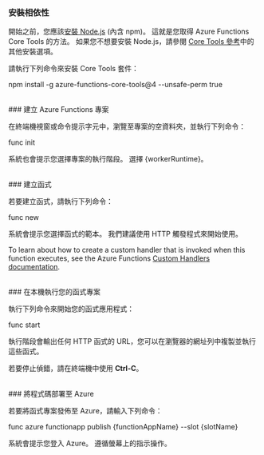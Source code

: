 ### <a name="install-dependencies"></a>安裝相依性

開始之前，您應該<a href="https://go.microsoft.com/fwlink/?linkid=2016195" target="_blank">安裝 Node.js</a> (內含 npm)。 這就是您取得 Azure Functions Core Tools 的方法。 如果您不想要安裝 Node.js，請參閱 <a href="https://go.microsoft.com/fwlink/?linkid=2016192" target="_blank">Core Tools 參考</a>中的其他安裝選項。

請執行下列命令來安裝 Core Tools 套件：

<MarkdownHighlighter>npm install -g azure-functions-core-tools@4 --unsafe-perm true</MarkdownHighlighter>

<br/>
### <a name="create-an-azure-functions-project"></a>建立 Azure Functions 專案

在終端機視窗或命令提示字元中，瀏覽至專案的空資料夾，並執行下列命令：

<MarkdownHighlighter>func init</MarkdownHighlighter>

系統也會提示您選擇專案的執行階段。 選擇 {workerRuntime}。

<br/>
### <a name="create-a-function"></a>建立函式

若要建立函式，請執行下列命令：

<MarkdownHighlighter>func new</MarkdownHighlighter>

系統會提示您選擇函式的範本。 我們建議使用 HTTP 觸發程式來開始使用。

<StackInstructions customStack={true}>To learn about how to create a custom handler that is invoked when this function executes, see the Azure Functions <a href="https://go.microsoft.com/fwlink/?linkid=2138621" target="_blank">Custom Handlers documentation</a>.</StackInstructions>

<br/>
### <a name="run-your-function-project-locally"></a>在本機執行您的函式專案

執行下列命令來開始您的函式應用程式：

<MarkdownHighlighter>func start</MarkdownHighlighter>

執行階段會輸出任何 HTTP 函式的 URL，您可以在瀏覽器的網址列中複製並執行這些函式。

若要停止偵錯，請在終端機中使用 **Ctrl-C**。

<br/>
### <a name="deploy-your-code-to-azure"></a>將程式碼部署至 Azure

若要將函式專案發佈至 Azure，請輸入下列命令：

<MarkdownHighlighter>func azure functionapp publish {functionAppName} <SlotComponent>--slot {slotName}</SlotComponent></MarkdownHighlighter>

系統會提示您登入 Azure。 遵循螢幕上的指示操作。
